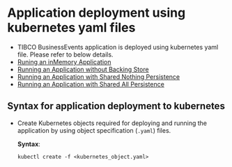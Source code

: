 # Application deployment using kubernetes yaml files

* TIBCO BusinessEvents application is deployed using kubernetes yaml file. Please refer to below details.
* [Runing an inMemory Application](Running-an-inMemory-Application.md)
*   [Running an Application without Backing Store ](Running%20the%20Application%20Without%20Backing%20Store)
*   [Running an Application with Shared Nothing Persistence ](Running%20an%20Application%20with%20Shared%20Nothing%20Store)
*   [Running an Application with Shared All Persistence ](Running%20an%20Application%20with%20Shared%20All%20Storage)

## Syntax for application deployment to kubernetes

* Create Kubernetes objects required for deploying and running the application by using object specification \(`.yaml`\) files.

    **Syntax**:

    ```
    kubectl create -f <kubernetes_object.yaml>
    ```
